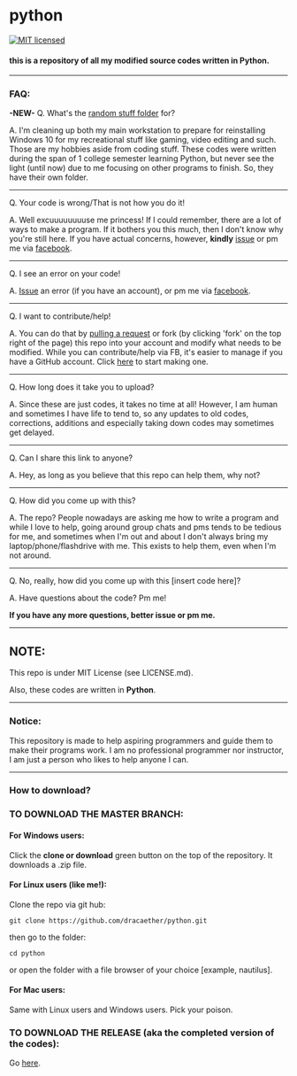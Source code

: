 # python
[![MIT licensed](https://img.shields.io/badge/license-MIT-blue.svg)](./LICENSE.md)

#### this is a repository of all my modified source codes written in Python.

----
### FAQ:

**-NEW-** Q. What's the [random stuff folder](https://github.com/dracaether/python/tree/master/random%20stuff) for? 

A. I'm cleaning up both my main workstation to prepare for reinstalling Windows 10 for my recreational stuff like gaming, video editing and such. Those are my hobbies aside from coding stuff.
These codes were written during the span of 1 college semester learning Python, but never see the light (until now) due to 
me focusing on other programs to finish. So, they have their own folder.

----
Q. Your code is wrong/That is not how you do it!

A. Well excuuuuuuuuse me princess! If I could remember, there are a lot of ways to make a program. If it bothers you this much, then I don't know why you're still here. If you have actual concerns, however, **kindly** [issue](https://github.com/dracaether/python/issues/new) or pm me via [facebook](https://www.facebook.com/dracaether).

----
  Q.  I see an error on your code!

  A. [Issue](https://github.com/dracaether/python/issues/new) an error (if you have an account), or pm me via [facebook](https://www.facebook.com/dracaether).
  
----
  Q. I want to contribute/help!
  
  A. You can do that by [pulling a request](https://github.com/dracaether/python/compare) or fork (by clicking 'fork' on the top right of the page) this repo into your account and modify what needs to be modified. While you can contribute/help via FB, it's easier to manage if you have a GitHub account. Click [here](https://github.com) to start making one.
 
----
  Q. How long does it take you to upload?
  
  A. Since these are just codes, it takes no time at all! However, I am human and sometimes I have life to tend to, so any updates to old codes, corrections, additions and especially taking down codes may sometimes get delayed.

----
  Q. Can I share this link to anyone?
  
  A. Hey, as long as you believe that this repo can help them, why not?
  
----
  Q. How did you come up with this?
  
  A. The repo? People nowadays are asking me how to write a program and while I love to help, going around group chats and pms tends to be tedious for me, and sometimes when I'm out and about I don't always bring my laptop/phone/flashdrive with me. This exists to help them, even when I'm not around.
  
----
  Q. No, really, how did you come up with this [insert code here]?
  
  A. Have questions about the code? Pm me!


**If you have any more questions, better issue or pm me.**

----
## NOTE:
This repo is under MIT License (see LICENSE.md).

Also, these codes are written in **Python**.

----
### Notice:
This repository is made to help aspiring programmers and guide them to make their programs work. I am no professional programmer nor instructor, I am just a person who likes to help anyone I can.

----
### How to download?

### TO DOWNLOAD THE MASTER BRANCH:

#### For Windows users:
Click the **clone or download** green button on the top of the repository. It downloads a .zip file.

#### For Linux users (like me!):
Clone the repo via git hub:
```
git clone https://github.com/dracaether/python.git
```

then go to the folder:
```
cd python
```

or open the folder with a file browser of your choice [example, nautilus].

#### For Mac users:
Same with Linux users and Windows users. Pick your poison.

### TO DOWNLOAD THE RELEASE (aka the completed version of the codes):

Go [here](https://github.com/dracaether/python/releases).

